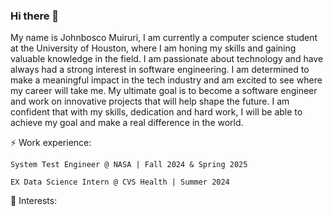 ### Hi there 👋
My name is Johnbosco Muiruri, I am currently a computer science student at the University of Houston, where I am honing my skills and gaining valuable knowledge in the field. I am passionate about technology and have always had a strong interest in software engineering. I am determined to make a meaningful impact in the tech industry and am excited to see where my career will take me. My ultimate goal is to become a software engineer and work on innovative projects that will help shape the future. I am confident that with my skills, dedication and hard work, I will be able to achieve my goal and make a real difference in the world.

⚡ Work experience:

    System Test Engineer @ NASA | Fall 2024 & Spring 2025
    
    EX Data Science Intern @ CVS Health | Summer 2024

🌱 Interests:
<!--
**JohnBossco/JohnBossco** is a ✨ _special_ ✨ repository because its `README.md` (this file) appears on your GitHub profile.

Here are some ideas to get you started:

- 🔭 I’m currently working on ...
- 🌱 I’m currently learning ...
- 👯 I’m looking to collaborate on ...
- 🤔 I’m looking for help with ...
- 💬 Ask me about ...
- 📫 How to reach me: ...
- 😄 Pronouns: ...
- ⚡ Fun fact: ...
-->
